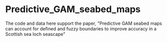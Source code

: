 # Predictive_GAM_seabed_maps
The code and data here support the paper, "Predictive GAM seabed maps can account for defined and fuzzy boundaries to improve accuracy in a Scottish sea loch seascape"


